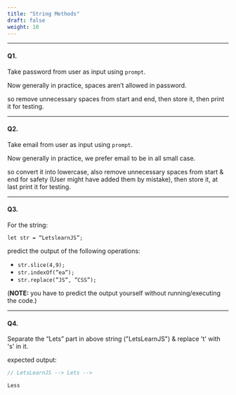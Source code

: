 ```yaml
---
title: "String Methods"
draft: false
weight: 10
---
```


---

#### Q1.

Take password from user as input using `prompt`.

Now generally in practice, spaces aren’t allowed in password.

so remove unnecessary spaces from start and end, then store it, then print it for testing.

---

#### Q2.

Take email from user as input using `prompt`.

Now generally in practice, we prefer email to be in all small case.

so convert it into lowercase, also remove unnecessary spaces from start & end for safety (User might have added them by mistake), then store it, at last print it for testing.

---

#### Q3.

For the string:

`let str = “LetslearnJS”;`

predict the output of the following operations:

- `str.slice(4,9);`
- `str.indexOf(”ea”);`
- `str.replace(”JS”, ”CSS”);` 

(**NOTE:** you have to predict the output yourself without running/executing the code.)

---

#### Q4.

Separate the “Lets” part in above string ("LetsLearnJS") & replace 't' with 's' in it.

expected output:

```jsx
// LetsLearnJS --> Lets -->

Less
```